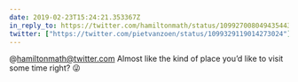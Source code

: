 ```yaml
---
date: 2019-02-23T15:24:21.353367Z
in_reply_to: https://twitter.com/hamiltonmath/status/1099270080494354433?s=21
twitter: ["https://twitter.com/pietvanzoen/status/1099329119014273024"]
---
```

@hamiltonmath@twitter.com Almost like the kind of place you’d like to visit some time right? 😜
